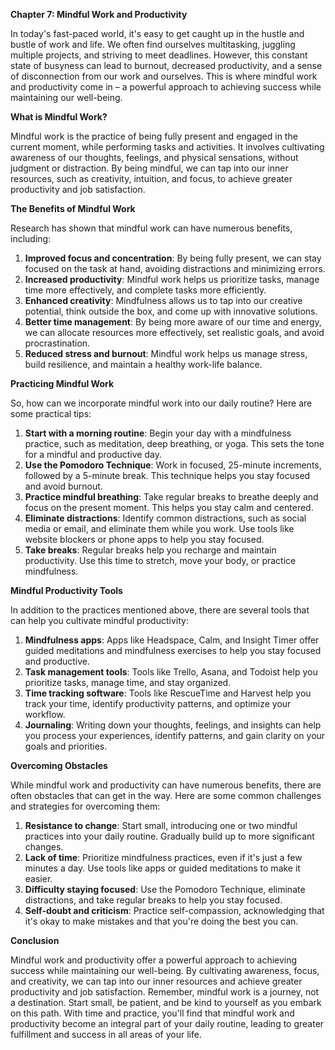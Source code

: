 <p><strong>Chapter 7: Mindful Work and Productivity</strong></p>

<p>In today's fast-paced world, it's easy to get caught up in the hustle and bustle of work and life. We often find ourselves multitasking, juggling multiple projects, and striving to meet deadlines. However, this constant state of busyness can lead to burnout, decreased productivity, and a sense of disconnection from our work and ourselves. This is where mindful work and productivity come in – a powerful approach to achieving success while maintaining our well-being.</p>

<p><strong>What is Mindful Work?</strong></p>

<p>Mindful work is the practice of being fully present and engaged in the current moment, while performing tasks and activities. It involves cultivating awareness of our thoughts, feelings, and physical sensations, without judgment or distraction. By being mindful, we can tap into our inner resources, such as creativity, intuition, and focus, to achieve greater productivity and job satisfaction.</p>

<p><strong>The Benefits of Mindful Work</strong></p>

<p>Research has shown that mindful work can have numerous benefits, including:</p>

<ol>
<li><strong>Improved focus and concentration</strong>: By being fully present, we can stay focused on the task at hand, avoiding distractions and minimizing errors.</li>
<li><strong>Increased productivity</strong>: Mindful work helps us prioritize tasks, manage time more effectively, and complete tasks more efficiently.</li>
<li><strong>Enhanced creativity</strong>: Mindfulness allows us to tap into our creative potential, think outside the box, and come up with innovative solutions.</li>
<li><strong>Better time management</strong>: By being more aware of our time and energy, we can allocate resources more effectively, set realistic goals, and avoid procrastination.</li>
<li><strong>Reduced stress and burnout</strong>: Mindful work helps us manage stress, build resilience, and maintain a healthy work-life balance.</li>
</ol>

<p><strong>Practicing Mindful Work</strong></p>

<p>So, how can we incorporate mindful work into our daily routine? Here are some practical tips:</p>

<ol>
<li><strong>Start with a morning routine</strong>: Begin your day with a mindfulness practice, such as meditation, deep breathing, or yoga. This sets the tone for a mindful and productive day.</li>
<li><strong>Use the Pomodoro Technique</strong>: Work in focused, 25-minute increments, followed by a 5-minute break. This technique helps you stay focused and avoid burnout.</li>
<li><strong>Practice mindful breathing</strong>: Take regular breaks to breathe deeply and focus on the present moment. This helps you stay calm and centered.</li>
<li><strong>Eliminate distractions</strong>: Identify common distractions, such as social media or email, and eliminate them while you work. Use tools like website blockers or phone apps to help you stay focused.</li>
<li><strong>Take breaks</strong>: Regular breaks help you recharge and maintain productivity. Use this time to stretch, move your body, or practice mindfulness.</li>
</ol>

<p><strong>Mindful Productivity Tools</strong></p>

<p>In addition to the practices mentioned above, there are several tools that can help you cultivate mindful productivity:</p>

<ol>
<li><strong>Mindfulness apps</strong>: Apps like Headspace, Calm, and Insight Timer offer guided meditations and mindfulness exercises to help you stay focused and productive.</li>
<li><strong>Task management tools</strong>: Tools like Trello, Asana, and Todoist help you prioritize tasks, manage time, and stay organized.</li>
<li><strong>Time tracking software</strong>: Tools like RescueTime and Harvest help you track your time, identify productivity patterns, and optimize your workflow.</li>
<li><strong>Journaling</strong>: Writing down your thoughts, feelings, and insights can help you process your experiences, identify patterns, and gain clarity on your goals and priorities.</li>
</ol>

<p><strong>Overcoming Obstacles</strong></p>

<p>While mindful work and productivity can have numerous benefits, there are often obstacles that can get in the way. Here are some common challenges and strategies for overcoming them:</p>

<ol>
<li><strong>Resistance to change</strong>: Start small, introducing one or two mindful practices into your daily routine. Gradually build up to more significant changes.</li>
<li><strong>Lack of time</strong>: Prioritize mindfulness practices, even if it's just a few minutes a day. Use tools like apps or guided meditations to make it easier.</li>
<li><strong>Difficulty staying focused</strong>: Use the Pomodoro Technique, eliminate distractions, and take regular breaks to help you stay focused.</li>
<li><strong>Self-doubt and criticism</strong>: Practice self-compassion, acknowledging that it's okay to make mistakes and that you're doing the best you can.</li>
</ol>

<p><strong>Conclusion</strong></p>

<p>Mindful work and productivity offer a powerful approach to achieving success while maintaining our well-being. By cultivating awareness, focus, and creativity, we can tap into our inner resources and achieve greater productivity and job satisfaction. Remember, mindful work is a journey, not a destination. Start small, be patient, and be kind to yourself as you embark on this path. With time and practice, you'll find that mindful work and productivity become an integral part of your daily routine, leading to greater fulfillment and success in all areas of your life.</p>
